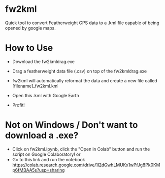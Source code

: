 # fw2kml
Quick tool to convert Featherweight GPS data to a .kml file capable of being opened by google maps.


# How to Use

- Download the fw2kmldrag.exe

- Drag a featherweight data file (.csv) on top of the fw2kmldrag.exe

- fw2kml will automatically reformat the data and create a new file called [filename]_fw2kml.kml

- Open this .kml with Google Earth

- Profit!


# Not on Windows / Don't want to download a .exe?

- Click on fw2kml.ipynb, click the "Open in Colab" button and run the script on Google Colaboratory!
or
- Go to this link and run the notebook https://colab.research.google.com/drive/1I2dGwhLMUKx1wPfJg8Pk0KMp6fMBAA5s?usp=sharing
